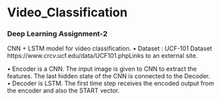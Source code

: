 # Video_Classification
<h3> Deep Learning Assignment-2</h3>
CNN + LSTM model for video classification.
• Dataset : UCF-101 Dataset
     https://www.crcv.ucf.edu/data/UCF101.phpLinks to an external site.

• Encoder is a CNN. The input image is given to CNN to extract the features. The last hidden state of the CNN is connected to the Decoder.</br>
• Decoder is LSTM. The first time step receives the encoded output from the encoder and also the START vector.

